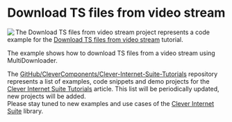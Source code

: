 # Download TS files from video stream

<img align="left" src="Image\VideoTSDownloader.jpg"/>

The Download TS files from video stream project represents a code example for the [Download TS files from video stream](https://www.clevercomponents.com/portal/kb/a64/e-mail-replying-forwarding.aspx) tutorial.   

The example shows how to download TS files from a video stream using MultiDownloader.

The [GitHub/CleverComponents/Clever-Internet-Suite-Tutorials](https://github.com/CleverComponents/Clever-Internet-Suite-Tutorials) repository represents a list of examples, code snippets and demo projects for the [Clever Internet Suite Tutorials](https://www.clevercomponents.com/articles/article035/) article. This list will be periodically updated, new projects will be added.   
Please stay tuned to new examples and use cases of the [Clever Internet Suite](https://www.clevercomponents.com/products/inetsuite/) library.
